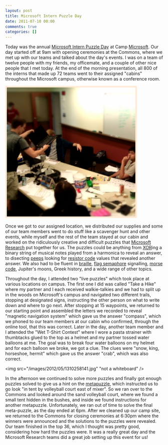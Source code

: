 ```yaml
---
layout: post
title: Microsoft Intern Puzzle Day
date: 2011-07-10 00:00
comments: true
categories: []
---
```

<p>Today was the annual <a href="http://seattletimes.nwsource.com/html/microsoft/2009630759_microsoftinterns10.html" target="_blank">Microsoft Intern Puzzle Day</a> at Camp <a href="http://www.microsoft.com/en-us/default.aspx" target="_blank">Microsoft</a>. Our day started off at 9am with opening ceremonies at the Commons, where we met up with our teams and talked about the day's events. I was on a team of twelve people with my friends, my officemate, and a couple of other nice people that I met today. At the end of the morning presentation, all 800 of the interns that made up 72 teams went to their assigned "cabins" throughout the Microsoft campus, otherwise known as a conference room.</p>

<img src="/images/2011/07/1310249582.jpg" alt="conference room" />

<p>Once we got to our assigned location, we distributed our supplies and some of our team members went to do stuff like a scavenger hunt and other events, while myself and the rest of the team stayed at our cabin and worked on the ridiculously creative and difficult puzzles that <a href="http://research.microsoft.com/en-us/" target="_blank">Microsoft Research</a> put together for us. The puzzles could be anything from <a href="http://en.wikipedia.org/wiki/XOR_gate" target="_blank">XOR</a>ing a binary string of musical notes played from a harmonica to reveal an answer, to disecting <a href="http://en.wikipedia.org/wiki/Peeps" target="_blank">peeps</a> looking for <a href="http://wiki.xtronics.com/index.php/Resistor_Codes" target="_blank">resistor code</a> values that revealed another answer. We also had to be fluent in <a href="http://en.wikipedia.org/wiki/Braille" target="_blank">braille</a>, <a href="http://en.wikipedia.org/wiki/Flag_semaphore" target="_blank">flag semaphore</a> signalling, <a href="http://en.wikipedia.org/wiki/Morse_code" target="_blank">morse code</a>, Jupiter's moons, Greek history, and a wide range of other topics.</p>

<p>Throughout the day, I attended two "live puzzles" which took place at various locations on campus. The first one I did was called "Take a Hike" where my partner and I each received walkie-talkies and we had to split up in the woods on Microsoft's campus and navigated two different trails, stopping at designated signs, instructing the other person on what to write down and where to go next. After stopping at 15 waypoints, we returned to our starting point and assembled the letters we recorded to reveal "magnetic navigation system" which gave us the answer "compass", which we phoned to our team members at our cabin who confirmed, through the online tool, that this was correct. Later in the day, another team member and I attended the "Wet T-Shirt Contest" where I wore a pasta strainer with thumbtacks glued to the top as a helmet and my partner tossed water balloons at me. The goal was to break four water balloons on my helmet and for each balloon we broke, we got a clue. The clues were "snow, king, horseshoe, hermit" which gave us the answer "crab", which was also correct.</p>

<img src="/images/2012/05/1310258141.jpg" "not a whiteboard" />

<p>In the afternoon we continued to solve more puzzles and finally got enough puzzles solved to give us a hint on the <a href="http://en.wikipedia.org/wiki/Metapuzzle" target="_blank">metapuzzle</a>, which instructed us to go look "in tent by volleyball court east of mixer". So we ran over to the Commons and looked around the sand volleyball court, where we found a small tent hidden in the bushes, and inside we found instructions for another metapuzzle. Unfortunately, we ran out of time to solve the final meta-puzzle, as the day ended at 6pm. After we cleaned up our camp site, we returned to the Commons for closing ceremonies at 6:30pm where the winners were announced and the solutions to the puzzles were revealed. Our team finished in the top 36, which I thought was pretty good, considering how hard the puzzles were. It was a really great day and the Microsoft Research teams did a great job setting up this event for us!</p>
